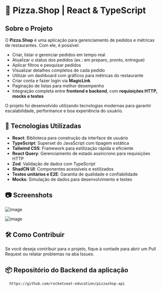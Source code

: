 # 🍕 Pizza.Shop | React & TypeScript  

## Sobre o Projeto  

O **Pizza.Shop** é uma aplicação para gerenciamento de pedidos e métricas de restaurantes. Com ele, é possível:  

- Criar, listar e gerenciar pedidos em tempo real  
- Atualizar o status dos pedidos (ex.: em preparo, pronto, entregue)  
- Aplicar filtros e pesquisar pedidos  
- Visualizar detalhes completos de cada pedido  
- Utilizar um dashboard com gráficos para métricas do restaurante  
- Criar conta e fazer login via **MagicLink**  
- Paginação de listas para melhor desempenho  
- Integração completa entre **frontend e backend**, com **requisições HTTP, mocks e testes**  

O projeto foi desenvolvido utilizando tecnologias modernas para garantir escalabilidade, performance e boa experiência do usuário.  

## 🚀 Tecnologias Utilizadas  

- **React**: Biblioteca para construção da interface de usuário  
- **TypeScript**: Superset do JavaScript com tipagem estática  
- **Tailwind CSS**: Framework para estilização rápida e eficiente  
- **React Query**: Gerenciamento de estado assíncrono para requisições HTTP  
- **Zod**: Validação de dados com TypeScript  
- **ShadCN UI**: Componentes acessíveis e estilizados  
- **Testes unitários e E2E**: Garantia de qualidade e confiabilidade  
- **Mocks**: Simulação de dados para desenvolvimento e testes  

## 📷 Screenshots
![image](https://github.com/user-attachments/assets/ee194abd-113a-4256-a09d-c6e3a8d5afdd)

![image](https://github.com/user-attachments/assets/60a96371-c445-4f21-8c33-9888428a10ca)


##  🛠️ Como Contribuir
Se você deseja contribuir para o projeto, fique à vontade para abrir um Pull Request ou relatar problemas na aba Issues.

## 📦 Repositório do Backend da aplicação
  ```bash
    https://github.com/rocketseat-education/pizzashop-api
  ```
